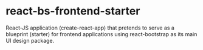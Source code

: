 # react-bs-frontend-starter
React-JS application (create-react-app) that pretends to serve as a blueprint (starter) for frontend applications using react-bootstrap as its main UI design package.

